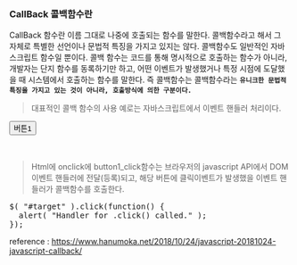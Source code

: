 ### CallBack 콜백함수란

CallBack 함수란 이름 그대로 나중에 호출되는 함수를 말한다.
콜백함수라고 해서 그 자체로 특별한 선언이나 문법적 특징을 가지고 있지는 않다.
콜백함수도 일반적인 자바스크립트 함수일 뿐이다.
콜백 함수는 코드를 통해 명시적으로 호출하는 함수가 아니라, 개발자는 단지 함수를 동록하기만 하고, 어떤 이벤트가 발생했거나 특정 시점에 도달했을 때 시스템에서 호출하는 함수를 말한다.
즉 콜백함수는 콜백함수라는 <b>`유니크한 문법적 특징을 가지고 있는 것이 아니라, 호출방식에 의한 구분이다.`</b>

> 대표적인 콜백 함수의 사용 예로는 자바스크립트에서 이벤트 핸들러 처리이다.
<pre>
<button id="button1" onclick="button1_click();">버튼1</button>
<script>
function button1_click() {
	alert("버튼1을 누르셨습니다.");
}
</script>
</pre>

>Html에 onclick에 button1_click함수는 브라우저의 javascript API에서 DOM 이벤트 핸들러에 전달(등록)되고, 해당 버튼에 클릭이벤트가 발생했을 이벤트 핸들러가 콜백함수를 호출한다.
<pre>
$( "#target" ).click(function() {
  alert( "Handler for .click() called." );
});</pre>

reference : https://www.hanumoka.net/2018/10/24/javascript-20181024-javascript-callback/